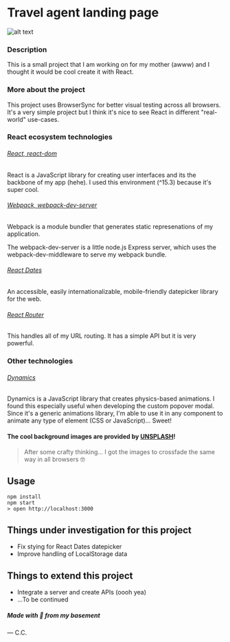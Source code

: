 # Travel agent landing page
![alt text](https://d3brgjqtir64ox.cloudfront.net/travel_landing.png "Travel page")

### Description
This is a small project that I am working on for my mother (awww) and I thought it would be cool create it with React. 

### More about the project
This project uses BrowserSync for better visual testing across all browsers. It's a very simple project but I think it's nice to see React in different "real-world" use-cases. 

### React ecosystem technologies

###### [React, react-dom](https://github.com/facebook/react)
React is a JavaScript library for creating user interfaces and its the backbone of my app (hehe). I used this environment (^15.3) because it's super cool.

###### [Webpack, webpack-dev-server](https://github.com/webpack/webpack)
Webpack is a module bundler that generates static represenations of my application.

The webpack-dev-server is a little node.js Express server, which uses the webpack-dev-middleware to serve my webpack bundle.

###### [React Dates](https://github.com/airbnb/react-dates)
An accessible, easily internationalizable, mobile-friendly datepicker library for the web.

###### [React Router](https://github.com/reactjs/react-router)
This handles all of my URL routing. It has a simple API but it is very powerful.

### Other technologies

###### [Dynamics](https://github.com/michaelvillar/dynamics.js/)
Dynamics is a JavaScript library that creates physics-based animations. I found this especially useful when developing the custom popover modal. Since it's a generic animations library, I'm able to use it in any component to animate any type of element (CSS or JavaScript)... Sweet!

#### The cool background images are provided by [UNSPLASH](https://unsplash.com)!
> After some crafty thinking... I got the images to crossfade the same way in all browsers 🤓

## Usage

```
npm install
npm start
> open http://localhost:3000
```

## Things under investigation for this project
* Fix stying for React Dates datepicker
* Improve handling of LocalStorage data

## Things to extend this project
* Integrate a server and create APIs (oooh yea)
* ...To be continued



##### Made with 💚 from my basement 
— C.C.
